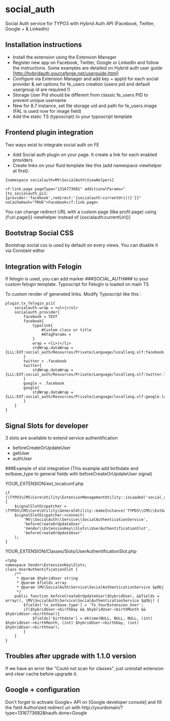 # social_auth
Social Auth service for TYPO3 with Hybrid Auth API (Facebook, Twitter, Google + & LinkedIn)

## Installation instructions

* Install the extension using the Extension Manager
* Register new app on Facebook, Twitter, Google or LinkedIn and follow the instructions. Some examples are detailed on Hybrid auth user guide [http://hybridauth.sourceforge.net/userguide.html]
* Configure via Extension Manager and add key + appId for each social provider & set options for fe_users creation (users pid and default usergroup id are required !)
* Storage User Pid should be different from classic fe_users PID to prevent unique username 
* New for 8.7 instance, set file storage uid and path for fe_users.image (FAL is used now for image field)
* Add the static TS (typoscript) to your typoscript template

## Frontend plugin integration

Two ways exist to integrate social auth on FE

* Add Social auth plugin on your page. It create a link for each enabled providers
* Create links on your fluid template like this (add namespace viewhelper at first):

`{namespace socialauth=MV\SocialAuth\ViewHelpers}`

`<f:link.page pageType="1316773681" additionalParams="{tx_socialauth_pi1:{provider:'facebook',redirect:'{socialauth:currentUri()}'}}" noCacheHash="TRUE">Facebook</f:link.page>`

You can change redirect URL with a custom page (like profil page) using {f:uri.page()} viewhelper instead of {socialauth:currentUri()}

## Bootstrap Social CSS

Bootstrap social css is used by default on every views. You can disable it via Constant editor

## Integration with Felogin

If felogin is used, you can add marker ###SOCIAL_AUTH### to your custom felogin template. Typoscript for Felogin is loaded on main TS

To custom render of generated links. Modify Typoscript like this :

```
plugin.tx_felogin_pi1{
    socialauth.wrap = <ul>|</ul>
    socialauth_provider{
        facebook = TEXT
        facebook{
            typolink{
                #Custom class or title
                #ATagParams =
            }
            wrap = <li>|</li>
            stdWrap.dataWrap = {LLL:EXT:social_auth/Resources/Private/Language/locallang.xlf:facebook.label}
        }
        twitter < .facebook
        twitter{
            stdWrap.dataWrap = {LLL:EXT:social_auth/Resources/Private/Language/locallang.xlf:twitter.label}
        }
        google < .facebook
        google{
            stdWrap.dataWrap = {LLL:EXT:social_auth/Resources/Private/Language/locallang.xlf:google.label}
        }
    }
}
```

## Signal Slots for developer

3 slots are available to extend service authentification

* beforeCreateOrUpdateUser
* getUser
* authUser

###Example of slot integration (This example add birthdate and extbase_type to general fields with beforeCreateOrUpdateUser signal)

YOUR_EXTENSION/ext_localconf.php

```
if (\TYPO3\CMS\Core\Utility\ExtensionManagementUtility::isLoaded('social_auth')) {
    $signalSlotDispatcher = \TYPO3\CMS\Core\Utility\GeneralUtility::makeInstance('TYPO3\\CMS\\Extbase\\SignalSlot\\Dispatcher');
    $signalSlotDispatcher->connect(
        'MV\\SocialAuth\\Service\\SocialAuthenticationService',
        'beforeCreateOrUpdateUser',
        'Vendor\\ExtensionKey\\Slots\\UserAuthentificationSlot',
        'beforeCreateOrUpdateUser'
    );
}
```

YOUR_EXTENSION/Classes/Slots/UserAuthentificationSlot.php

```
<?php
namespace Vendor\ExtensionKey\Slots;
class UserAuthentificationSlot {
    /**
     * @param $hybridUser string
     * @param $fields array
     * @param \MV\SocialAuth\Service\SocialAuthenticationService $pObj
     */
    public function beforeCreateOrUpdateUser($hybridUser, &$fields = array(), \MV\SocialAuth\Service\SocialAuthenticationService $pObj) {
        $fields['tx_extbase_type'] = 'Tx_YourExtension_User';
        if($hybridUser->birthDay && $hybridUser->birthMonth && $hybridUser->birthYear){
            $fields['birthdate'] = mktime(NULL, NULL, NULL, (int) $hybridUser->birthMonth, (int) $hybridUser->birthDay, (int) $hybridUser->birthYear);
        }
    }
}
```

## Troubles after upgrade with 1.1.0 version

If we have an error like "Could not scan for classes", just uninstall extension and clear cache before upgrade it.

## Google + configuration

Don't forget to activate Google+ API on [Google developer console] and fill the field Authorized redirect uri with http://yourdomain/?type=1316773682&hauth.done=Google
